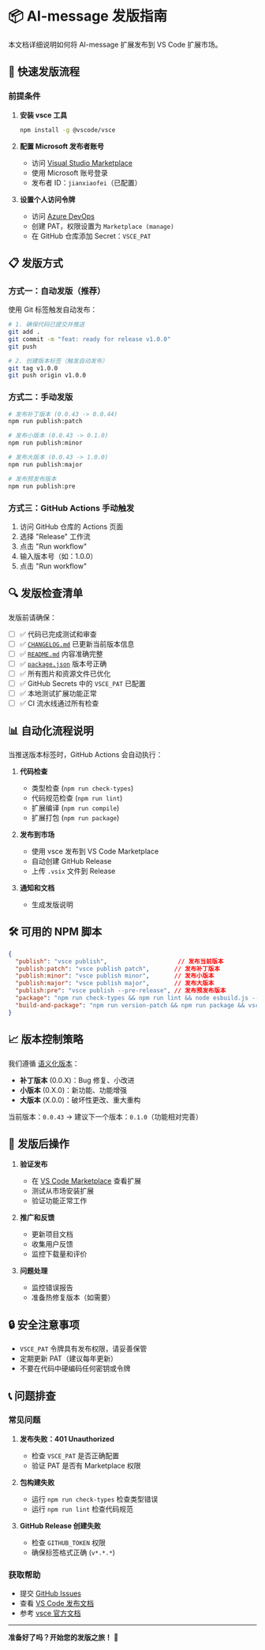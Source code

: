 # 📦 AI-message 发版指南

本文档详细说明如何将 AI-message 扩展发布到 VS Code 扩展市场。

## 🚀 快速发版流程

### 前提条件

1. **安装 vsce 工具**
   ```bash
   npm install -g @vscode/vsce
   ```

2. **配置 Microsoft 发布者账号**
   - 访问 [Visual Studio Marketplace](https://marketplace.visualstudio.com/manage)
   - 使用 Microsoft 账号登录
   - 发布者 ID：`jianxiaofei`（已配置）

3. **设置个人访问令牌**
   - 访问 [Azure DevOps](https://dev.azure.com)
   - 创建 PAT，权限设置为 `Marketplace (manage)`
   - 在 GitHub 仓库添加 Secret：`VSCE_PAT`

## 📋 发版方式

### 方式一：自动发版（推荐）

使用 Git 标签触发自动发布：

```bash
# 1. 确保代码已提交并推送
git add .
git commit -m "feat: ready for release v1.0.0"
git push

# 2. 创建版本标签（触发自动发布）
git tag v1.0.0
git push origin v1.0.0
```

### 方式二：手动发版

```bash
# 发布补丁版本 (0.0.43 -> 0.0.44)
npm run publish:patch

# 发布小版本 (0.0.43 -> 0.1.0)
npm run publish:minor

# 发布大版本 (0.0.43 -> 1.0.0)
npm run publish:major

# 发布预发布版本
npm run publish:pre
```

### 方式三：GitHub Actions 手动触发

1. 访问 GitHub 仓库的 Actions 页面
2. 选择 "Release" 工作流
3. 点击 "Run workflow"
4. 输入版本号（如：1.0.0）
5. 点击 "Run workflow"

## 🔍 发版检查清单

发版前请确保：

- [ ] ✅ 代码已完成测试和审查
- [ ] ✅ [`CHANGELOG.md`](CHANGELOG.md) 已更新当前版本信息
- [ ] ✅ [`README.md`](README.md) 内容准确完整
- [ ] ✅ [`package.json`](package.json) 版本号正确
- [ ] ✅ 所有图片和资源文件已优化
- [ ] ✅ GitHub Secrets 中的 `VSCE_PAT` 已配置
- [ ] ✅ 本地测试扩展功能正常
- [ ] ✅ CI 流水线通过所有检查

## 📊 自动化流程说明

当推送版本标签时，GitHub Actions 会自动执行：

1. **代码检查**
   - 类型检查 (`npm run check-types`)
   - 代码规范检查 (`npm run lint`)
   - 扩展编译 (`npm run compile`)
   - 扩展打包 (`npm run package`)

2. **发布到市场**
   - 使用 vsce 发布到 VS Code Marketplace
   - 自动创建 GitHub Release
   - 上传 `.vsix` 文件到 Release

3. **通知和文档**
   - 生成发版说明
## 🛠️ 可用的 NPM 脚本

```json
{
  "publish": "vsce publish",                    // 发布当前版本
  "publish:patch": "vsce publish patch",       // 发布补丁版本
  "publish:minor": "vsce publish minor",       // 发布小版本  
  "publish:major": "vsce publish major",       // 发布大版本
  "publish:pre": "vsce publish --pre-release", // 发布预发布版本
  "package": "npm run check-types && npm run lint && node esbuild.js --production",
  "build-and-package": "npm run version-patch && npm run package && vsce package --out releases/"
}
```

## 📈 版本控制策略

我们遵循 [语义化版本](https://semver.org/lang/zh-CN/)：

- **补丁版本** (0.0.X)：Bug 修复、小改进
- **小版本** (0.X.0)：新功能、功能增强
- **大版本** (X.0.0)：破坏性更改、重大重构

当前版本：`0.0.43` → 建议下一个版本：`0.1.0`（功能相对完善）

## 🎯 发版后操作

1. **验证发布**
   - 在 [VS Code Marketplace](https://marketplace.visualstudio.com/items?itemName=jianxiaofei.ai-message) 查看扩展
   - 测试从市场安装扩展
   - 验证功能正常工作

2. **推广和反馈**
   - 更新项目文档
   - 收集用户反馈
   - 监控下载量和评价

3. **问题处理**
   - 监控错误报告
   - 准备热修复版本（如需要）

## 🔒 安全注意事项

- `VSCE_PAT` 令牌具有发布权限，请妥善保管
- 定期更新 PAT（建议每年更新）
- 不要在代码中硬编码任何密钥或令牌

## 📞 问题排查

### 常见问题

1. **发布失败：401 Unauthorized**
   - 检查 `VSCE_PAT` 是否正确配置
   - 验证 PAT 是否有 Marketplace 权限

2. **包构建失败**
   - 运行 `npm run check-types` 检查类型错误
   - 运行 `npm run lint` 检查代码规范

3. **GitHub Release 创建失败**
   - 检查 `GITHUB_TOKEN` 权限
   - 确保标签格式正确 (`v*.*.*`)

### 获取帮助

- 提交 [GitHub Issues](https://github.com/jianxiaofei/AI-message/issues)
- 查看 [VS Code 发布文档](https://code.visualstudio.com/api/working-with-extensions/publishing-extension)
- 参考 [vsce 官方文档](https://github.com/microsoft/vscode-vsce)

---

**准备好了吗？开始您的发版之旅！** 🚀